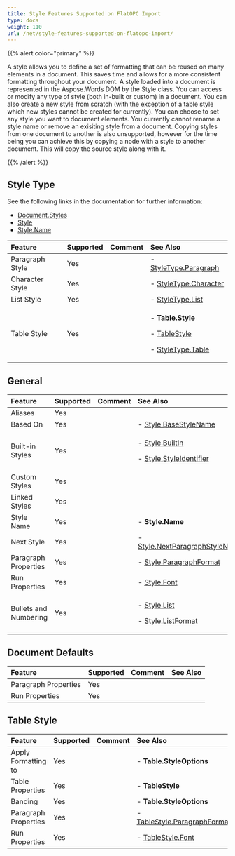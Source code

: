```yaml
---
title: Style Features Supported on FlatOPC Import
type: docs
weight: 110
url: /net/style-features-supported-on-flatopc-import/
---
```


{{% alert color="primary" %}} 

A style allows you to define a set of formatting that can be reused on many elements in a document. This saves time and allows for a more consistent formatting throughout your document. A style loaded into a document is represented in the Aspose.Words DOM by the Style class. You can access or modify any type of style (both in-built or custom) in a document. You can also create a new style from scratch (with the exception of a table style which new styles cannot be created for currently). You can choose to set any style you want to document elements. You currently cannot rename a style name or remove an exisiting style from a document. Copying styles from one document to another is also unsupported, however for the time being you can achieve this by copying a node with a style to another document. This will copy the source style along with it.

{{% /alert %}} 

## **Style Type**

See the following links in the documentation for further information:

- [Document.Styles](https://apireference.aspose.com/words/net/aspose.words/documentbase/properties/styles)
- [Style](https://apireference.aspose.com/words/net/aspose.words/style)
- [Style.Name](https://apireference.aspose.com/words/net/aspose.words/style/properties/name)

|**Feature**|**Supported**|**Comment**|**See Also**|
| :- | :- | :- | :- |
|Paragraph Style|Yes| |- [StyleType.Paragraph](https://apireference.aspose.com/words/net/aspose.words/styletype)|
|Character Style|Yes| |- [StyleType.Character](https://apireference.aspose.com/words/net/aspose.words/styletype)|
|List Style|Yes| |- [StyleType.List](https://apireference.aspose.com/words/net/aspose.words/styletype)|
|Table Style|Yes| |<p>- **Table.Style**</p><p>- [TableStyle](https://apireference.aspose.com/words/net/aspose.words/tablestyle)</p><p>- [StyleType.Table](https://apireference.aspose.com/words/net/aspose.words/styletype)</p>|

## **General**

|**Feature**|**Supported**|**Comment**|**See Also**|
| :- | :- | :- | :- |
|Aliases|Yes| | |
|Based On|Yes| |- [Style.BaseStyleName](https://apireference.aspose.com/words/net/aspose.words/style/properties/basestylename)|
|Built-in Styles|Yes| |<p>- [Style.BuiltIn](https://apireference.aspose.com/words/net/aspose.words/style/properties/builtin)</p><p>- [Style.StyleIdentifier](https://apireference.aspose.com/words/net/aspose.words/style/properties/styleidentifier)</p>|
|Custom Styles|Yes| | |
|Linked Styles|Yes| | |
|Style Name|Yes| |- **Style.Name**|
|Next Style|Yes| |- [Style.NextParagraphStyleName](https://apireference.aspose.com/words/net/aspose.words/style/properties/nextparagraphstylename)|
|Paragraph Properties|Yes| |- [Style.ParagraphFormat](https://apireference.aspose.com/words/net/aspose.words/style/properties/paragraphformat)|
|Run Properties|Yes| |- [Style.Font](https://apireference.aspose.com/words/net/aspose.words/style/properties/font)|
|Bullets and Numbering|Yes| |<p>- [Style.List](https://apireference.aspose.com/words/net/aspose.words/style/properties/list)</p><p>- [Style.ListFormat](https://apireference.aspose.com/words/net/aspose.words/style/properties/listformat)</p>|

## **Document Defaults**

|**Feature**|**Supported**|**Comment**|**See Also**|
| :- | :- | :- | :- |
|Paragraph Properties|Yes| | |
|Run Properties|Yes| | |

## **Table Style**

|**Feature**|**Supported**|**Comment**|**See Also**|
| :- | :- | :- | :- |
|Apply Formatting to|Yes| |- **Table.StyleOptions**|
|Table Properties|Yes| |- **TableStyle**|
|Banding|Yes| |- **Table.StyleOptions**|
|Paragraph Properties|Yes| |- [TableStyle.ParagraphFormat](https://apireference.aspose.com/words/net/aspose.words/style/properties/paragraphformat)|
|Run Properties|Yes| |- [TableStyle.Font](https://apireference.aspose.com/words/net/aspose.words/style/properties/font)|
